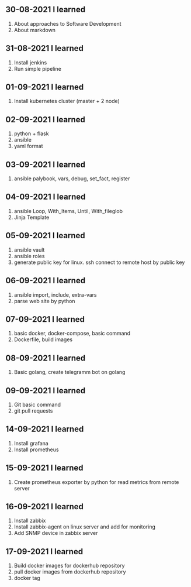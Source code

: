 ## 30-08-2021 I learned

1. About approaches to Software Development
2. About markdown

## 31-08-2021 I learned

1. Install jenkins
2. Run simple pipeline

## 01-09-2021 I learned

1. Install kubernetes cluster (master + 2 node)

## 02-09-2021 I learned

1. python + flask
2. ansible
3. yaml format

## 03-09-2021 I learned

1. ansible palybook, vars, debug, set_fact, register

## 04-09-2021 I learned

1. ansible Loop, With_Items, Until, With_fileglob
2. Jinja Template

## 05-09-2021 I learned

1. ansible vault
2. ansible roles
3. generate public key for linux. ssh connect to remote host by public key

## 06-09-2021 I learned

1. ansible import, include, extra-vars
2. parse web site by python

## 07-09-2021 I learned

1. basic docker, docker-compose, basic command
2. Dockerfile, build images

## 08-09-2021 I learned

1. Basic golang, create telegramm bot on golang

## 09-09-2021 I learned

1. Git basic command
2. git pull requests


## 14-09-2021 I learned

1. Install grafana
2. Install prometheus

## 15-09-2021 I learned

1.  Create prometheus exporter by python for read metrics from remote server

## 16-09-2021 I learned

1.  Install zabbix
2.  Install zabbix-agent on linux server and add for monitoring
3.  Add SNMP device in zabbix server

## 17-09-2021 I learned

1.  Build docker images for dockerhub repository
2.  pull docker images from dockerhub repository
3.  docker tag


